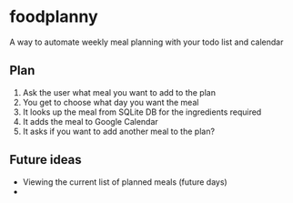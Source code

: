 # foodplanny
A way to automate weekly meal planning with your todo list and calendar

## Plan

1. Ask the user what meal you want to add to the plan
2. You get to choose what day you want the meal
3. It looks up the meal from SQLite DB for the ingredients required
4. It adds the meal to Google Calendar
5. It asks if you want to add another meal to the plan?


## Future ideas
- Viewing the current list of planned meals (future days)
- 